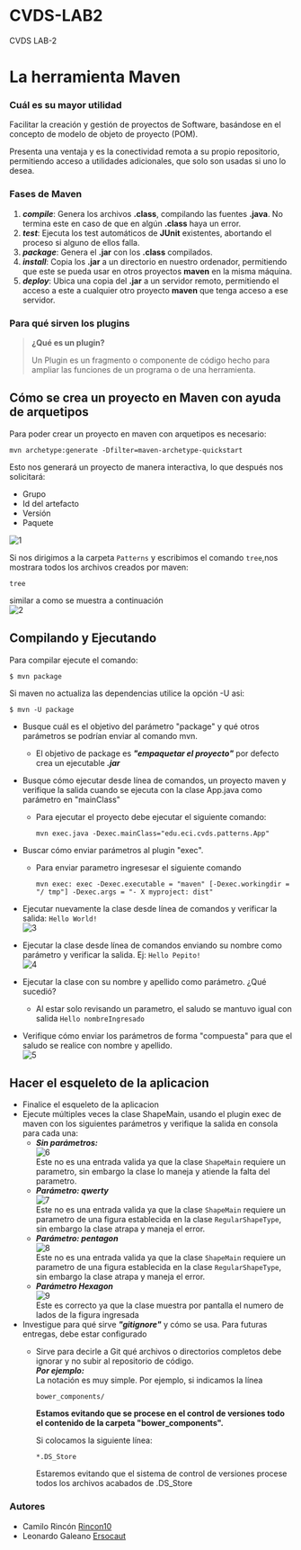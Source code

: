 # CVDS-LAB2
CVDS LAB-2

# **La herramienta Maven**

### Cuál es su mayor utilidad

Facilitar la creación y gestión de proyectos de Software, basándose en el concepto de modelo de objeto de proyecto (POM).

Presenta una ventaja y es la conectividad remota a su propio repositorio, permitiendo acceso a utilidades adicionales, que solo son usadas si uno lo desea.

### Fases de Maven

 1. **_compile_**: Genera los archivos __.class__, compilando las fuentes __.java__. No termina este en caso de que en algún __.class__ haya un error.
 2. **_test_**: Ejecuta los test automáticos de **JUnit** existentes, abortando el proceso si alguno de ellos falla.
 3. **_package_**: Genera el **.jar** con los **.class** compilados.
 4. **_install_**: Copia los **.jar** a un directorio en nuestro ordenador, permitiendo que este se pueda usar en otros proyectos **maven** en la misma máquina.
 5. **_deploy_**: Ubica una copia del **.jar** a un servidor remoto, permitiendo el acceso a este a cualquier otro proyecto **maven** que tenga acceso a ese servidor.

### Para qué sirven los plugins

> **¿Qué es un plugin?**
> 
> Un Plugin es un fragmento o componente de código hecho para ampliar las funciones de un programa o de una herramienta.

## Cómo se crea un proyecto en Maven con ayuda de arquetipos

Para poder crear un proyecto en maven con arquetipos es necesario:

```
mvn archetype:generate -Dfilter=maven-archetype-quickstart 
```
Esto nos generará un proyecto de manera interactiva, lo que después nos solicitará:

- Grupo
- Id del artefacto
- Versión
- Paquete

![1](https://github.com/Rincon10/CVDS-LAB2/blob/master/resources/archetypeConfiguration.jpg)

Si nos dirigimos a la carpeta ```Patterns``` y escribimos el comando ```tree```,nos mostrara todos los archivos creados por maven:

```
tree
```
similar a como se muestra a continuación \
![2](https://github.com/Rincon10/CVDS-LAB2/blob/master/resources/tree.jpg)

## Compilando y Ejecutando
Para compilar ejecute el comando:
```
$ mvn package
```
Si maven no actualiza las dependencias utilice la opción -U asi:
```
$ mvn -U package
```
* Busque cuál es el objetivo del parámetro "package" y qué otros parámetros se podrían enviar al comando mvn.
   * El objetivo de package es ***"empaquetar el proyecto"*** por defecto crea un ejecutable ***.jar***


* Busque cómo ejecutar desde línea de comandos, un proyecto maven y verifique la salida cuando se ejecuta con la clase App.java como parámetro en "mainClass"
   * Para ejecutar el proyecto debe ejecutar el siguiente comando:
      ```
      mvn exec.java -Dexec.mainClass="edu.eci.cvds.patterns.App"
      ```

* Buscar cómo enviar parámetros al plugin "exec".
   * Para enviar parametro ingresesar el siguiente comando 
      ```
      mvn exec: exec -Dexec.executable = "maven" [-Dexec.workingdir = "/ tmp"] -Dexec.args = "- X myproject: dist"
      ```


* Ejecutar nuevamente la clase desde línea de comandos y verificar la salida: ```Hello World!``` \
   ![3](https://github.com/Rincon10/CVDS-LAB2/blob/master/resources/ejecuantandoApp.jpg)
* Ejecutar la clase desde línea de comandos enviando su nombre como parámetro y verificar la salida. Ej: ```Hello Pepito!``` \
   ![4](https://github.com/Rincon10/CVDS-LAB2/blob/master/resources/ejecutandoApp1Param.jpg) 
* Ejecutar la clase con su nombre y apellido como parámetro. ¿Qué sucedió?
   * Al estar solo revisando un parametro, el saludo se mantuvo igual con salida ```Hello nombreIngresado```

* Verifique cómo enviar los parámetros de forma "compuesta" para que el saludo se realice con nombre y apellido. \
   ![5](https://github.com/Rincon10/CVDS-LAB2/blob/master/resources/ejecutandoApp2Param.jpg) 

## Hacer el esqueleto de la aplicacion
* Finalice el esqueleto de la aplicacion
* Ejecute múltiples veces la clase ShapeMain, usando el plugin exec de maven con los siguientes parámetros y verifique la salida en consola para cada una:
   * ***Sin parámetros:***  \
      ![6](https://github.com/Rincon10/CVDS-LAB2/blob/master/resources/ejecucionSinParam.jpg)  \
      Este no es una entrada valida ya que la clase ```ShapeMain``` requiere un parametro, sin embargo la clase lo maneja y atiende la falta del parametro.
   * ***Parámetro: qwerty***  \
      ![7](https://github.com/Rincon10/CVDS-LAB2/blob/master/resources/ejecucionParamQuerty.jpg)   \
      Este no es una entrada valida ya que la clase ```ShapeMain``` requiere un parametro de una figura establecida en la clase ```RegularShapeType```, sin embargo la clase atrapa y maneja el error.
   * ***Parámetro: pentagon***  \
      ![8](https://github.com/Rincon10/CVDS-LAB2/blob/master/resources/ejecucionParampentagon.jpg)   \
      Este no es una entrada valida ya que la clase ```ShapeMain``` requiere un parametro de una figura establecida en la clase ```RegularShapeType```, sin embargo la clase atrapa y maneja el error. 
   * ***Parámetro Hexagon***  \
      ![9](https://github.com/Rincon10/CVDS-LAB2/blob/master/resources/ejecucionParamHexagon.jpg)   \
      Este es correcto ya que la clase muestra por pantalla el numero de lados de la figura ingresada
 * Investigue para qué sirve ***"gitignore"*** y cómo se usa. Para futuras entregas, debe estar configurado
   * Sirve para decirle a Git qué archivos o directorios completos debe ignorar y no subir al repositorio de código. \
    ***Por ejemplo:*** \
    La notación es muy simple. Por ejemplo, si indicamos la línea
      ```
      bower_components/
      ```
      **Estamos evitando que se procese en el control de versiones todo el contenido de la carpeta "bower_components".**

      Si colocamos la siguiente línea:
      ```
      *.DS_Store
      ```

     Estaremos evitando que el sistema de control de versiones procese todos los archivos acabados de .DS_Store


### __Autores__

* Camilo Rincón [Rincon10](https://github.com/Rincon10)
* Leonardo Galeano [Ersocaut](https://github.com/Ersocaut)




